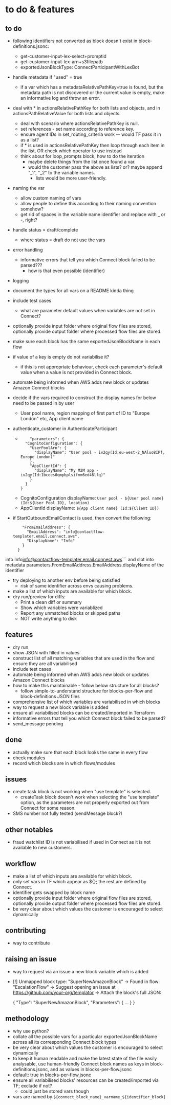 # to do & features

## to do

- following identifiers not converted as block doesn't exist in block-definitions.jsonc:
  - get-customer-input-lex-select+promptid
  - get-customer-input-lex-arn+s3filepatb
  - exportedJsonBlockType: ConnectParticipantWithLexBot
- handle metadata if "used" = true
  - if a var which has a metadataRelativePathKey=true is found, but the metadata path is not discovered or the current value is empty, make an informative log and throw an error.
- deal with * in actionsRelativePathKey for both lists and objects, and in actionsPathRelativeValue for both lists and objects.
  - deal with scenario where actionsRelativePathKey is null.
  - set references - set name according to reference key.
  - ensure agent IDs in set_routing_criteria work -- would TF pass it in as a list?
  - if * is used in actionsRelativePathKey then loop through each item in the list, OR check which operator to use instead
  - think about for loop_prompts block, how to do the iteration
    - maybe delete things from the list once found a var.
    - would the customer pass the above as lists? or? maybe append "_1", "_2" to the variable names.
      - lists would be more user-friendly.
- naming the var
  - allow custom naming of vars
  - allow people to define this according to their naming convention somehow?
  - get rid of spaces in the variable name identifier and replace with _ or -, right?
- handle status = draft/complete
  - where status = draft do not use the vars
- error handling
  - informative errors that tell you which Connect block failed to be parsed???
    - how is that even possible (identifier)
- logging
- document the types for all vars on a README kinda thing
- include test cases
  - what are parameter default values when variables are not set in Connect?
- optionally provide input folder where original flow files are stored, optionally provide output folder where processed flow files are stored.
- make sure each block has the same exportedJsonBlockName in each flow
- if value of a key is empty do not variabilise it?
  - if this is not appropriate behaviour, check each parameter's default value when a value is not provided in Connect block.
- automate being informed when AWS adds new block or updates Amazon Connect blocks
- decide if the vars required to construct the display names for below need to be passed in by user
  - User pool name, region mapping of first part of ID to "Europe London" etc, App client name
- authenticate_customer in AuthenticateParticipant
  -         "parameters": {
          "CognitoConfiguration": {
            "UserPoolArn": {
              "displayName": "User pool - iv2qy(Id:eu-west-2_NAluo8IPf, Europe London)"
            },
            "AppClientId": {
              "displayName": "My M2M app - iv2qy(Id:1bcees0qmpbplsifmm6ed46lfq)"
            }
          }
        }
  - CognitoConfiguration displayName: `User pool - ${User pool name}(Id:${User Pool ID}, location)`
  - AppClientId displayName: `${App client name} (Id:${Client ID})`
- if StartOutboundEmailContact is used, then convert the following:

  ```"Parameters": {
      "FromEmailAddress": {
        "EmailAddress": "info@contactflow-templater.email.connect.aws",
        "DisplayName": "Info"
      }
    }

into Info<info@contactflow-templater.email.connect.aws>``` and slot into metadata parameters.FromEmailAddress.EmailAddress.displayName of the identifier

- try deploying to another env before being satisfied
  - risk of same identifier across envs causing problems.
- make a list of which inputs are available for which block.
- dry run/preview for diffs:
  - Print a clean diff or summary
  - Show which variables were variablized
  - Report any unmatched blocks or skipped paths
  - NOT write anything to disk

## features

- dry run
- show JSON with filled in values
- construct list of all matching variables that are used in the flow and ensure they are all variabilised
- include test cases
- automate being informed when AWS adds new block or updates Amazon Connect blocks
- how to make this maintainable - follow below structure for all blocks?
  - follow simple-to-understand structure for blocks-per-flow and block-definitions JSON files
- comprehensive list of which variables are variabilised in which blocks
- way to request a new block variable is added
- ensure all variabilised blocks can be created/imported in Terraform
- informative errors that tell you which Connect block failed to be parsed?
- send_message pending

## done

- actually make sure that each block looks the same in every flow
- check modules
- record which blocks are in which flows/modules

## issues

- create task block is not working when "use template" is selected.
  - createTask block doesn't work when selecting the "use template" option, as the parameters are not properly exported out from Connect for some reason.
- SMS number not fully tested (sendMessage block?)

## other notables

- fraud watchlist ID is not variabilised if used in Connect as it is not available to new customers.

## workflow

- make a list of which inputs are available for which block.
- only set vars in TF which appear as ${}; the rest are defined by Connect.
- identifier gets swapped by block name
- optionally provide input folder where original flow files are stored, optionally provide output folder where processed flow files are stored.
- be very clear about which values the customer is encouraged to select dynamically

## contributing

- way to contribute

## raising an issue

- way to request via an issue a new block variable which is added
- [!] Unmapped block type: "SuperNewAmazonBlock"
    → Found in flow: "EscalationFlow"
    → Suggest opening an issue at <https://github.com/your-org/templator>
    → Attach the block's full JSON:

    {
      "Type": "SuperNewAmazonBlock",
      "Parameters": { ... }
    }

## methodology

- why use python?
- collate all the possible vars for a particular exportedJsonBlockName across all its corresponding Connect block types
- be very clear about which values the customer is encouraged to select dynamically
- to keep it human readable and make the latest state of the file easily analysable, use human-friendly Connect block names as keys in block-definitions.jsonc, and as values in blocks-per-flow.jsonc
- default: true in blocks-per-flow.jsonc
- ensure all variabilised blocks' resources can be created/imported via TF; exclude if not?
  - could just be stored vars though
- vars are named by `${connect_block_name}_varname_${identifier_block}`
